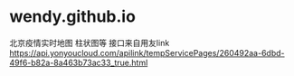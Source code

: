 # wendy.github.io

北京疫情实时地图 柱状图等
接口来自用友link https://api.yonyoucloud.com/apilink/tempServicePages/260492aa-6dbd-49f6-b82a-8a463b73ac33_true.html

